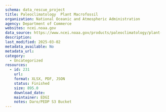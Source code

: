 ```yaml
---
schema: data_rescue_project 
title: Paleoclimatology  Plant Macrofossil
organization: National Oceanic and Atmospheric Administration
agency: Department of Commerce
websites: ncei.noaa.gov
data_source: https://www.ncei.noaa.gov/products/paleoclimatology/plant-macrofossil
description: 
last_modified: 2025-03-02
metadata_available: No
metadata_url: 
category:
  - Uncategorized
resources:
  - id: 231
    url: 
    format: XLSX, PDF, JSON
    status: Finished
    size: 895.0
    download_date: 
    maintainer: EDGI
    notes: Daro/PEDP S3 Bucket
---
```

